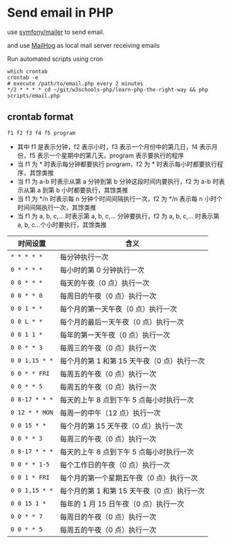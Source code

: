 # Send email in PHP

use [symfony/mailer](https://symfony.com/doc/current/mailer.html) to send email.

and use [MailHog](https://github.com/mailhog/MailHog) as local mail server receiving emails

Run automated scripts using cron

```cronexp
which crontab
crontab -e
# execute /path/to/email.php every 2 minutes
*/2 * * * * cd ~/git/w3schools-php/learn-php-the-right-way && php scripts/email.php
```

## crontab format

`f1 f2 f3 f4 f5 program`

- 其中 f1 是表示分钟，f2 表示小时，f3 表示一个月份中的第几日，f4 表示月份，f5 表示一个星期中的第几天。program 表示要执行的程序
- 当 f1 为 * 时表示每分钟都要执行 program，f2 为 * 时表示每小时都要执行程序，其馀类推
- 当 f1 为 a-b 时表示从第 a 分钟到第 b 分钟这段时间内要执行，f2 为 a-b 时表示从第 a 到第 b 小时都要执行，其馀类推
- 当 f1 为 */n 时表示每 n 分钟个时间间隔执行一次，f2 为 */n 表示每 n 小时个时间间隔执行一次，其馀类推
- 当 f1 为 a, b, c,... 时表示第 a, b, c,... 分钟要执行，f2 为 a, b, c,... 时表示第 a, b, c...个小时要执行，其馀类推

| 时间设置           | 含义                         |
|----------------|----------------------------|
| `* * * * *`    | 每分钟执行一次                    |
| `0 * * * *`    | 每小时的第 0 分钟执行一次             |
| `0 0 * * *`    | 每天的午夜（0 点）执行一次             |
| `0 0 * * 0`    | 每周日的午夜（0 点）执行一次            |
| `0 0 1 * *`    | 每个月的第一天午夜（0 点）执行一次         |
| `0 0 L * *`    | 每个月的最后一天午夜（0 点）执行一次        |
| `0 0 1 1 *`    | 每年的第一天午夜（0 点）执行一次          |
| `0 0 * * 3`    | 每周三的午夜（0 点）执行一次            |
| `0 0 1,15 * *` | 每个月的第 1 和第 15 天午夜（0 点）执行一次 |
| `0 0 * * FRI`  | 每周五的午夜（0 点）执行一次            |
| `0 0 * * 5`    | 每周五的午夜（0 点）执行一次            |
| `0 8-17 * * *` | 每天的上午 8 点到下午 5 点每小时执行一次    |
| `0 12 * * MON` | 每周一的中午（12 点）执行一次           |
| `0 0 15 * *`   | 每个月的第 15 天午夜（0 点）执行一次      |
| `0 0 * * 3`    | 每周三的午夜（0 点）执行一次            |
| `0 8-17 * * *` | 每天的上午 8 点到下午 5 点每小时执行一次    |
| `0 0 * * 1-5`  | 每个工作日的午夜（0 点）执行一次          |
| `0 0 1 * FRI`  | 每个月的第一个星期五午夜（0 点）执行一次      |
| `0 0 1,15 * *` | 每个月的第 1 和第 15 天午夜（0 点）执行一次 |
| `0 0 15 1 *`   | 每年的 1 月 15 日午夜（0 点）执行一次    |
| `0 0 * * 7`    | 每周日的午夜（0 点）执行一次            |
| `0 0 * * 5`    | 每周五的午夜（0 点）执行一次            |
